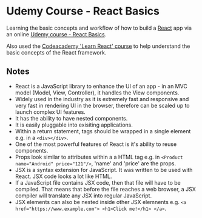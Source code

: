 # Udemy Course - React Basics

Learning the basic concepts and workflow of how to build a [React](https://reactjs.org/) app via an online [Udemy course - React Basics](https://www.udemy.com/course/react-basic-in-just-1-hour/). 

Also used the [Codeacademy 'Learn React' course](https://www.codecademy.com/learn/react-101) to help understand the basic concepts of the React framework. 

## Notes

- React is a JavaScript library to enhance the UI of an app - in an MVC model (Model, View, Controller), it handles the View components.
- Widely used in the industry as it is extremely fast and responsive and very fast in rendering UI in the browser, therefore can be scaled up to launch complex UI features. 
- It has the ability to have nested components. 
- It is easily pluggable into exisiting applications.
- Within a return statement, tags should be wrapped in a single element e.g. in a ```<div></div>```. 
- One of the most powerful features of React is it's ability to reuse components.
- Props look similar to attributes within a a HTML tag e.g.  in ```<Product name="Android" price="121"/>```, 'name' and 'price' are the props. 
- JSX is a syntax extension for JavaScript. It was written to be used with React. JSX code looks a lot like HTML.
- If a JavaScript file contains JSX code, then that file will have to be compiled. That means that before the file reaches a web browser, a JSX compiler will translate any JSX into regular JavaScript.
- JSX elements can also be nested inside other JSX elemnents e.g. ```<a href="https://www.example.com"> <h1>Click me!</h1> </a>```.